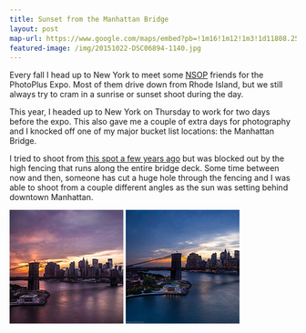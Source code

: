 ```yaml
---
title: Sunset from the Manhattan Bridge
layout: post
map-url: https://www.google.com/maps/embed?pb=!1m16!1m12!1m3!1d11808.254975110189!2d-73.9867630604104!3d40.70575209474232!2m3!1f0!2f0!3f0!3m2!1i1024!2i768!4f13.1!2m1!1zNDDCsDQyJzI1LjYiTiA3M8KwNTknMjcuOCJX!5e0!3m2!1sen!2sus!4v1446343507154
featured-image: /img/20151022-DSC06894-1140.jpg
---
```


Every fall I head up to New York to meet some [NSOP](http://newschoolofphotography.com/content.php?r=2317-Photo-Expo-2015-wrap-up! "New School of Photography") friends for the PhotoPlus Expo. Most of them drive down from Rhode Island, but we still always try to cram in a sunrise or sunset shoot during the day.

This year, I headed up to New York on Thursday to work for two days before the expo. This also gave me a couple of extra days for photography and I knocked off one of my major bucket list locations: the Manhattan Bridge.

I tried to shoot from [this spot a few years ago](https://instagram.com/p/j-iwJsIfvZ/?taken-by=frigidlight) but was blocked out by the high fencing that runs along the entire bridge deck. Some time between now and then, someone has cut a huge hole through the fencing and I was able to shoot from a couple different angles as the sun was setting behind downtown Manhattan.

<a href="/img/20151022-manhattan-bridge-sunset.jpg" data-featherlight=""><img src="/img/20151022-manhattan-bridge-sunset-thumb.jpg"></a>
<a href="/img/20151022-blue-hour-sunset-over-manhattan.jpg" data-featherlight=""><img src="/img/20151022-blue-hour-sunset-over-manhattan-thumb.jpg"></a>
